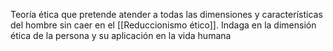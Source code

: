 Teoría ética que pretende atender a todas las dimensiones y características del hombre sin caer en el [[Reduccionismo ético]]. Indaga en la dimensión ética de la persona y su aplicación en la vida humana